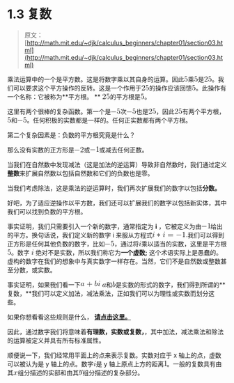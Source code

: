 # 1.3 复数

> 原文： [http://math.mit.edu/~djk/calculus_beginners/chapter01/section03.html](http://math.mit.edu/~djk/calculus_beginners/chapter01/section03.html)

乘法运算中的一个是平方数。这是将数字乘以其自身的运算。因此![](img/tex-e4da3b7fbbce2345d7772b0674a318d5.gif)乘![](img/tex-e4da3b7fbbce2345d7772b0674a318d5.gif)是![](img/tex-8e296a067a37563370ded05f5a3bf3ec.gif)。我们可以要求这个平方操作的反转。这是一个作用于![](img/tex-8e296a067a37563370ded05f5a3bf3ec.gif)的操作应该回馈![](img/tex-e4da3b7fbbce2345d7772b0674a318d5.gif)。此操作有一个名称：它被称为**平方根。 ** ![](img/tex-8e296a067a37563370ded05f5a3bf3ec.gif)的平方根是![](img/tex-e4da3b7fbbce2345d7772b0674a318d5.gif)。

这里有两个很棒的复杂函数。第一个是![](img/tex-47c1b025fa18ea96c33fbb6718688c0f.gif)次![](img/tex-47c1b025fa18ea96c33fbb6718688c0f.gif)也是![](img/tex-8e296a067a37563370ded05f5a3bf3ec.gif)，因此![](img/tex-8e296a067a37563370ded05f5a3bf3ec.gif)有两个平方根，![](img/tex-e4da3b7fbbce2345d7772b0674a318d5.gif)和![](img/tex-47c1b025fa18ea96c33fbb6718688c0f.gif)。任何积极的实数都是一样的。任何正实数都有两个平方根。

第二个复杂因素是：负数的平方根究竟是什么？

那么没有实数的正方形是![](img/tex-5d7b9adcbe1c629ec722529dd12e5129.gif)或![](img/tex-6bb61e3b7bce0931da574d19d1d82c88.gif)或减去任何正数。

当我们在自然数中发现减法（这是加法的逆运算）导致非自然数时，我们通过定义**整数**来扩展自然数以包括自然数和它们的负数也是零。

当我们考虑除法，这是乘法的逆运算时，我们再次扩展我们的数字以包括**分数。**

好吧，为了适应逆操作以平方数，我们还可以扩展我们的数字以包括新实体，其中我们可以找到负数的平方根。

事实证明，我们只需要引入一个新的数字，通常指定为 **i** ，它被定义为由![](img/tex-6bb61e3b7bce0931da574d19d1d82c88.gif)给出的平方。换句话说，我们定义新的数字 i 来服从方程式![](img/tex-be0dcda79164a08d3bfe1b4c39bf19a6.gif)我们可以得到正方形是任何其他负数的数字，比如![](img/tex-47c1b025fa18ea96c33fbb6718688c0f.gif)，通过将![](img/tex-865c0c0b4ab0e063e5caa3387c1a8741.gif)乘以适当的实数，这里是平方根![](img/tex-e4da3b7fbbce2345d7772b0674a318d5.gif)。数字 **![](img/tex-865c0c0b4ab0e063e5caa3387c1a8741.gif)** 绝对不是实数，所以我们称它为**一个虚数;** 这个术语实际上是愚蠢的。虚构的数字在我们的想象中与真实数字一样存在。当然，它们不是自然数或整数甚至分数，或实数。

事实证明，如果我们看一下![](img/tex-bd9d908ecf869226c9e58b6ef821404a.gif) ![](img/tex-0cc175b9c0f1b6a831c399e269772661.gif)和![](img/tex-92eb5ffee6ae2fec3ad71c777531578f.gif)是实数的形式的数字，我们得到所谓的**复数，**我们可以定义加法，减法乘法，正如我们可以为理性或实数而划分这些。

如果你想看看这些规则是什么， [**请点击这里。**](complement01.html)

因此，通过数字我们将意味着**有理数，实数或复数，**，其中加法，减法乘法和除法的运算被定义并具有所有标准属性。

顺便说一下，我们经常用平面上的点来表示复数。实数对应于 x 轴上的点，虚数可以被认为是 y 轴上的点。数字![](img/tex-865c0c0b4ab0e063e5caa3387c1a8741.gif)是 y 轴上原点上方的距离![](img/tex-c4ca4238a0b923820dcc509a6f75849b.gif)。一般的复数具有由其![](img/tex-9dd4e461268c8034f5c8564e155c67a6.gif)组分描述的实部和由其![](img/tex-415290769594460e2e485922904f345d.gif)组分描述的复杂部分。